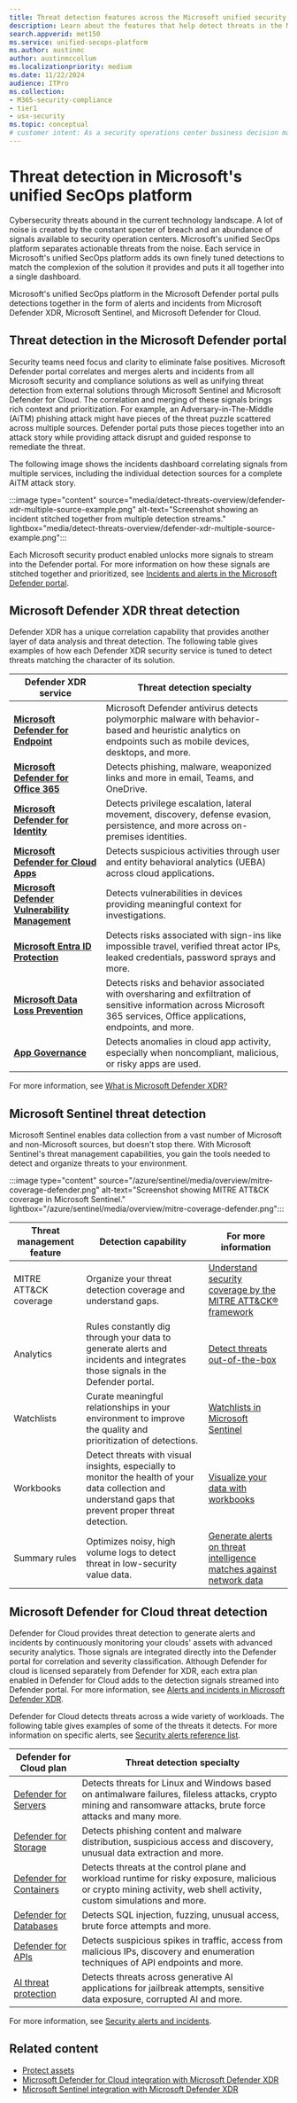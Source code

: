 ```yaml
---
title: Threat detection features across the Microsoft unified security platform
description: Learn about the features that help detect threats in the Microsoft unified security platform
search.appverid: met150
ms.service: unified-secops-platform
ms.author: austinmc
author: austinmccollum
ms.localizationpriority: medium
ms.date: 11/22/2024
audience: ITPro
ms.collection:
- M365-security-compliance
- tier1
- usx-security
ms.topic: conceptual
# customer intent: As a security operations center business decision maker, I want to learn about the tools available to detect threats in Microsoft's unified security platform to help me determine whether it meets my organization's requirements.
---
```


# Threat detection in Microsoft's unified SecOps platform

Cybersecurity threats abound in the current technology landscape. A lot of noise is created by the constant specter of breach and an abundance of signals available to security operation centers. Microsoft's unified SecOps platform separates actionable threats from the noise. Each service in Microsoft's unified SecOps platform adds its own finely tuned detections to match the complexion of the solution it provides and puts it all together into a single dashboard.

Microsoft's unified SecOps platform in the Microsoft Defender portal pulls detections together in the form of alerts and incidents from Microsoft Defender XDR, Microsoft Sentinel, and Microsoft Defender for Cloud.

## Threat detection in the Microsoft Defender portal

Security teams need focus and clarity to eliminate false positives. Microsoft Defender portal correlates and merges alerts and incidents from all Microsoft security and compliance solutions as well as unifying threat detection from external solutions through Microsoft Sentinel and Microsoft Defender for Cloud. The correlation and merging of these signals brings rich context and prioritization. For example, an Adversary-in-The-Middle (AiTM) phishing attack might have pieces of the threat puzzle scattered across multiple sources. Defender portal puts those pieces together into an attack story while providing attack disrupt and guided response to remediate the threat.

The following image shows the incidents dashboard correlating signals from multiple services, including the individual detection sources for a complete AiTM attack story.

:::image type="content" source="media/detect-threats-overview/defender-xdr-multiple-source-example.png" alt-text="Screenshot showing an incident stitched together from multiple detection streams." lightbox="media/detect-threats-overview/defender-xdr-multiple-source-example.png":::

Each Microsoft security product enabled unlocks more signals to stream into the Defender portal. For more information on how these signals are stitched together and prioritized, see [Incidents and alerts in the Microsoft Defender portal](/defender-xdr/incidents-overview).

## Microsoft Defender XDR threat detection

Defender XDR has a unique correlation capability that provides another layer of data analysis and threat detection. The following table gives examples of how each Defender XDR security service is tuned to detect threats matching the character of its solution.

| Defender XDR service | Threat detection specialty |
|---|---|
| [**Microsoft Defender for Endpoint**](/defender-endpoint/microsoft-defender-endpoint) | Microsoft Defender antivirus detects polymorphic malware with behavior-based and heuristic analytics on endpoints such as mobile devices, desktops, and more.|
| [**Microsoft Defender for Office 365**](/defender-office-365/mdo-about#defender-for-office-365-plan-1-vs-plan-2-cheat-sheet) | Detects phishing, malware, weaponized links and more in email, Teams, and OneDrive.|
| [**Microsoft Defender for Identity**](/defender-for-identity/what-is) | Detects privilege escalation, lateral movement, discovery, defense evasion, persistence, and more across on-premises identities.|
| [**Microsoft Defender for Cloud Apps**](/defender-cloud-apps/what-is-defender-for-cloud-apps) | Detects suspicious activities through user and entity behavioral analytics (UEBA) across cloud applications.|
| [**Microsoft Defender Vulnerability Management**](/defender-vulnerability-management/defender-vulnerability-management) | Detects vulnerabilities in devices providing meaningful context for investigations.|
| [**Microsoft Entra ID Protection**](/azure/active-directory/identity-protection/overview-identity-protection) | Detects risks associated with sign-ins like impossible travel, verified threat actor IPs, leaked credentials, password sprays and more.|
| [**Microsoft Data Loss Prevention**](/microsoft-365/compliance/dlp-learn-about-dlp) | Detects risks and behavior associated with oversharing and exfiltration of sensitive information across Microsoft 365 services, Office applications, endpoints, and more.|
| [**App Governance**](/defender-cloud-apps/app-governance-manage-app-governance) | Detects anomalies in cloud app activity, especially when noncompliant, malicious, or risky apps are used.|

For more information, see [What is Microsoft Defender XDR?](/defender-xdr/microsoft-365-defender)

## Microsoft Sentinel threat detection

Microsoft Sentinel enables data collection from a vast number of Microsoft and non-Microsoft sources, but doesn't stop there. With Microsoft Sentinel's threat management capabilities, you gain the tools needed to detect and organize threats to your environment.

:::image type="content" source="/azure/sentinel/media/overview/mitre-coverage-defender.png" alt-text="Screenshot showing MITRE ATT&CK coverage in Microsoft Sentinel." lightbox="/azure/sentinel/media/overview/mitre-coverage-defender.png":::

| Threat management feature | Detection capability | For more information |
|---|---|---|
| MITRE ATT&CK coverage | Organize your threat detection coverage and understand gaps. | [Understand security coverage by the MITRE ATT&CK® framework](/azure/sentinel/mitre-coverage) |
| Analytics | Rules constantly dig through your data to generate alerts and incidents and integrates those signals in the Defender portal. | [Detect threats out-of-the-box](/azure/sentinel/threat-detection) |
| Watchlists | Curate meaningful relationships in your environment to improve the quality and prioritization of detections. | [Watchlists in Microsoft Sentinel](/azure/sentinel/watchlists) |
| Workbooks | Detect threats with visual insights, especially to monitor the health of your data collection and understand gaps that prevent proper threat detection. | [Visualize your data with workbooks](/azure/sentinel/monitor-your-data?tabs=defender-portal) |
| Summary rules | Optimizes noisy, high volume logs to detect threat in low-security value data. | [Generate alerts on threat intelligence matches against network data](/azure/sentinel/summary-rules#generate-alerts-on-threat-intelligence-matches-against-network-data) |

## Microsoft Defender for Cloud threat detection

Defender for Cloud provides threat detection to generate alerts and incidents by continuously monitoring your clouds' assets with advanced security analytics. Those signals are integrated directly into the Defender portal for correlation and severity classification. Although Defender for cloud is licensed separately from Defender for XDR, each extra plan enabled in Defender for Cloud adds to the detection signals streamed into Defender portal. For more information, see [Alerts and incidents in Microsoft Defender XDR](/azure/defender-for-cloud/concept-integration-365).

Defender for Cloud detects threats across a wide variety of workloads. The following table gives examples of some of the threats it detects. For more information on specific alerts, see [Security alerts reference list](/azure/defender-for-cloud/alerts-reference).

| Defender for Cloud plan | Threat detection specialty |
|---|---|
| [Defender for Servers](/azure/defender-for-cloud/tutorial-enable-servers-plan) | Detects threats for Linux and Windows based on antimalware failures, fileless attacks, crypto mining and ransomware attacks, brute force attacks and many more. |
| [Defender for Storage](/azure/defender-for-cloud/tutorial-enable-storage-plan) | Detects phishing content and malware distribution, suspicious access and discovery, unusual data extraction and more. |
| [Defender for Containers](/azure/defender-for-cloud/tutorial-enable-containers-azure) | Detects threats at the control plane and workload runtime for risky exposure, malicious or crypto mining activity, web shell activity, custom simulations and more. |
| [Defender for Databases](/azure/defender-for-cloud/tutorial-enable-databases-plan) | Detects SQL injection, fuzzing, unusual access, brute force attempts and more.  |
| [Defender for APIs](/azure/defender-for-cloud/defender-for-apis-introduction) | Detects suspicious spikes in traffic, access from malicious IPs, discovery and enumeration techniques of API endpoints and more. |
| [AI threat protection](/azure/defender-for-cloud/ai-threat-protection) | Detects threats across generative AI applications for jailbreak attempts, sensitive data exposure, corrupted AI and more. |

For more information, see [Security alerts and incidents](/azure/defender-for-cloud/alerts-overview).

## Related content

- [Protect assets](overview-unified-security.md#protect-assets)
- [Microsoft Defender for Cloud integration with Microsoft Defender XDR](/azure/defender-for-cloud/concept-integration-365)
- [Microsoft Sentinel integration with Microsoft Defender XDR](/azure/sentinel/microsoft-365-defender-sentinel-integration)
